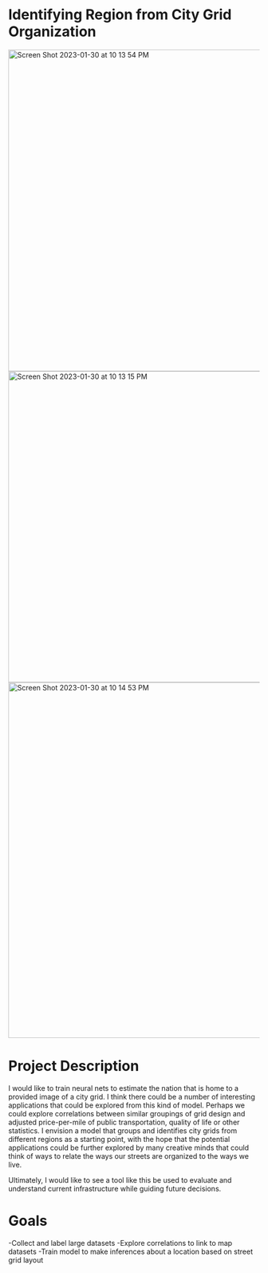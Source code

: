 # Identifying Region from City Grid Organization

<img width="644" alt="Screen Shot 2023-01-30 at 10 13 54 PM" src="https://user-images.githubusercontent.com/89942899/215681734-ad2cc618-196e-4d10-b930-ff24a96196ff.png">
<img width="623" alt="Screen Shot 2023-01-30 at 10 13 15 PM" src="https://user-images.githubusercontent.com/89942899/215681736-236a4ad4-568a-468b-9fd5-1c04a8176aec.png">
<img width="712" alt="Screen Shot 2023-01-30 at 10 14 53 PM" src="https://user-images.githubusercontent.com/89942899/215681737-fefd2fb7-6151-4cd5-83ef-026f7bc039c9.png">


# Project Description
I would like to train neural nets to estimate the nation that is home to a provided image of a city grid. I think there could be a number of interesting applications that could be explored from this kind of model. Perhaps we could explore correlations between similar groupings of grid design and adjusted price-per-mile of public transportation, quality of life or other statistics. I envision a model that groups and identifies city grids from different regions as a starting point, with the hope that the potential applications could be further explored by many creative minds that could think of ways to relate the ways our streets are organized to the ways we live. 

Ultimately, I would like to see a tool like this be used to evaluate and understand current infrastructure while guiding future decisions. 

# Goals
-Collect and label large datasets
-Explore correlations to link to map datasets
-Train model to make inferences about a location based on street grid layout
